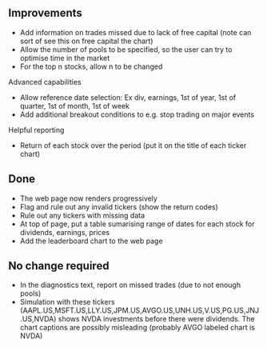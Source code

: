 Improvements
--
- Add information on trades missed due to lack of free capital 
  (note can sort of see this on free capital the chart)
- Allow the number of pools to be specified, so the user can try to optimise time in the market
- For the top n stocks, allow n to be changed

Advanced capabilities
- Allow reference date selection: Ex div, earnings, 1st of  year, 1st of quarter, 1st of month, 1st of week
- Add additional breakout conditions to e.g. stop trading on major events 

Helpful reporting
- Return of each stock over the period (put it on the title of each ticker chart)

Done
--
- The web page now renders progressively
- Flag and rule out any invalid tickers (show the return codes)
- Rule out any tickers with missing data
- At top of page, put a table sumarising range of dates for each stock for dividends, earnings, prices
- Add the leaderboard chart to the web page

No change required
--
- In the diagnostics text, report on missed trades (due to not enough pools)
- Simulation with these tickers (AAPL.US,MSFT.US,LLY.US,JPM.US,AVGO.US,UNH.US,V.US,PG.US,JNJ.US,NVDA) shows NVDA investments before there were dividends. The chart captions are possibly misleading (probably AVGO labeled chart is NVDA)
